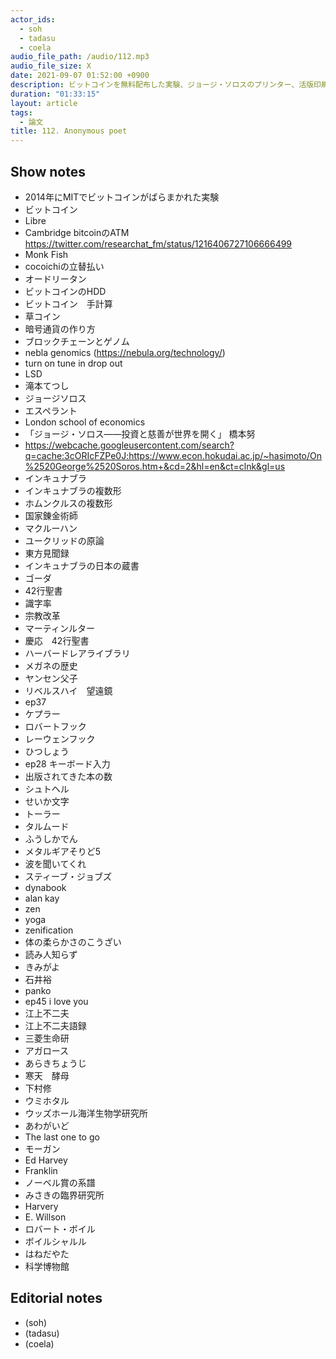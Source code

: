 ```yaml
---
actor_ids:
  - soh
  - tadasu
  - coela
audio_file_path: /audio/112.mp3
audio_file_size: X
date: 2021-09-07 01:52:00 +0900
description: ビットコインを無料配布した実験、ジョージ・ソロスのプリンター、活版印刷とインキュナブラとレンズ、ミームの原産地、読み人知らず、江上不二夫語録、下村修と1944年のウミホタルについて話しました。
duration: "01:33:15"
layout: article
tags:
  - 論文
title: 112. Anonymous poet
---
```


## Show notes
- 2014年にMITでビットコインがばらまかれた実験
- ビットコイン
- Libre
- Cambridge bitcoinのATM https://twitter.com/researchat_fm/status/1216406727106666499
- Monk Fish
- cocoichiの立替払い
- オードリータン
- ビットコインのHDD
- ビットコイン　手計算
- 草コイン
- 暗号通貨の作り方
- ブロックチェーンとゲノム 
- nebla genomics (https://nebula.org/technology/)
- turn on tune in drop out
- LSD
- 滝本てつし
- ジョージソロス
- エスペラント
- London school of economics
- 「ジョージ・ソロス――投資と慈善が世界を開く」 橋本努
- https://webcache.googleusercontent.com/search?q=cache:3cORIcFZPe0J:https://www.econ.hokudai.ac.jp/~hasimoto/On%2520George%2520Soros.htm+&cd=2&hl=en&ct=clnk&gl=us
- インキュナブラ
- インキュナブラの複数形
- ホムンクルスの複数形
- 国家錬金術師
- マクルーハン
- ユークリッドの原論
- 東方見聞録
- インキュナブラの日本の蔵書
- ゴーダ
- 42行聖書
- 識字率
- 宗教改革
- マーティンルター
- 慶応　42行聖書
- ハーバードレアライブラリ
- メガネの歴史
- ヤンセン父子
- リベルスハイ　望遠鏡
- ep37
- ケプラー
- ロバートフック
- レーウェンフック
- ひつしょう
- ep28 キーボード入力
- 出版されてきた本の数
- シュトヘル
- せいか文字
- トーラー
- タルムード
- ふうしかでん
- メタルギアそりど5
- 波を聞いてくれ
- スティーブ・ジョブズ
- dynabook
- alan kay
- zen
- yoga
- zenification
- 体の柔らかさのこうざい
- 読み人知らず
- きみがよ
- 石井裕
- panko
- ep45 i love you
- 江上不二夫
- 江上不二夫語録
- 三菱生命研
- アガロース
- あらきちょうじ
- 寒天　酵母
- 下村修
- ウミホタル
- ウッズホール海洋生物学研究所
- あわがいど
- The last one to go
- モーガン
- Ed Harvey
- Franklin
- ノーベル賞の系譜
- みさきの臨界研究所
- Harvery
- E. Willson
- ロバート・ボイル
- ボイルシャルル
- はねだやた
- 科学博物館

## Editorial notes
- (soh)
- (tadasu)
- (coela)

